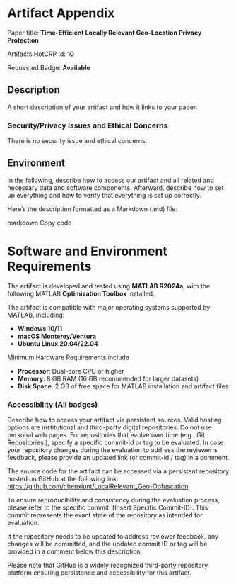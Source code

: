 # Artifact Appendix

Paper title: **Time-Efficient Locally Relevant Geo-Location Privacy Protection**

Artifacts HotCRP Id: **10**

Requested Badge: **Available**

## Description
A short description of your artifact and how it links to your paper.

### Security/Privacy Issues and Ethical Concerns
There is no security issue and ethical concerns. 

## Environment 
In the following, describe how to access our artifact and all related and necessary data and software components.
Afterward, describe how to set up everything and how to verify that everything is set up correctly.



Here’s the description formatted as a Markdown (.md) file:

markdown
Copy code
# Software and Environment Requirements

The artifact is developed and tested using **MATLAB R2024a**, with the following MATLAB **Optimization Toolbox** installed. 

The artifact is compatible with major operating systems supported by MATLAB, including:
- **Windows 10/11**
- **macOS Monterey/Ventura**
- **Ubuntu Linux 20.04/22.04**

Minimum Hardware Requirements include 
- **Processor**: Dual-core CPU or higher
- **Memory**: 8 GB RAM (16 GB recommended for larger datasets)
- **Disk Space**: 2 GB of free space for MATLAB installation and artifact files

### Accessibility (All badges)
Describe how to access your artifact via persistent sources.
Valid hosting options are institutional and third-party digital repositories.
Do not use personal web pages.
For repositories that evolve over time (e.g., Git Repositories ), specify a specific commit-id or tag to be evaluated.
In case your repository changes during the evaluation to address the reviewer's feedback, please provide an updated link (or commit-id / tag) in a comment.


The source code for the artifact can be accessed via a persistent repository hosted on GitHub at the following link: https://github.com/chenxiunt/LocalRelevant_Geo-Obfuscation.

To ensure reproducibility and consistency during the evaluation process, please refer to the specific commit: [Insert Specific Commit-ID]. This commit represents the exact state of the repository as intended for evaluation.

If the repository needs to be updated to address reviewer feedback, any changes will be committed, and the updated commit ID or tag will be provided in a comment below this description.

Please note that GitHub is a widely recognized third-party repository platform ensuring persistence and accessibility for this artifact.
